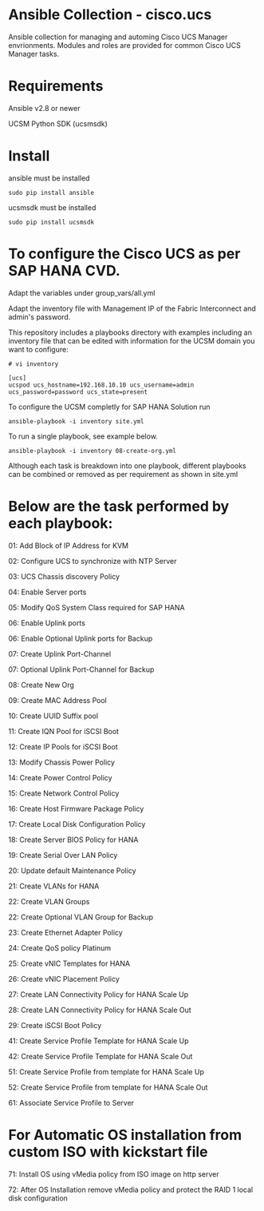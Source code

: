 # Ansible Collection - cisco.ucs

Ansible collection for managing and automing Cisco UCS Manager envrionments. Modules and roles are provided for common Cisco UCS Manager tasks.

# Requirements

Ansible v2.8 or newer

UCSM Python SDK (ucsmsdk)

# Install

ansible must be installed
          
    sudo pip install ansible

ucsmsdk must be installed
      
    sudo pip install ucsmsdk

# To configure the Cisco UCS as per SAP HANA CVD.

Adapt the variables under group_vars/all.yml

Adapt the inventory file with Management IP of the Fabric Interconnect and admin's password. 

This repository includes a playbooks directory with examples including an inventory file that can be edited with information for the UCSM domain you want to configure:

    # vi inventory

    [ucs]
    ucspod ucs_hostname=192.168.10.10 ucs_username=admin ucs_password=password ucs_state=present

To configure the UCSM completly for SAP HANA Solution run

    ansible-playbook -i inventory site.yml

To run a single playbook, see example below. 

    ansible-playbook -i inventory 08-create-org.yml

Although each task is breakdown into one playbook, different playbooks can be combined or removed as per requirement as shown in site.yml

#  Below are the task performed by each playbook: 

01: Add Block of IP Address for KVM

02: Configure UCS to synchronize with NTP Server

03: UCS Chassis discovery Policy

04: Enable Server ports

05: Modify QoS System Class required for SAP HANA

06: Enable Uplink ports

06: Enable Optional Uplink ports for Backup

07: Create Uplink Port-Channel

07: Optional Uplink Port-Channel for Backup

08: Create New Org

09: Create MAC Address Pool

10: Create UUID Suffix pool

11: Create IQN Pool for iSCSI Boot

12: Create IP Pools for iSCSI Boot

13: Modify Chassis Power Policy

14: Create Power Control Policy

15: Create Network Control Policy

16: Create Host Firmware Package Policy

17: Create Local Disk Configuration Policy

18: Create Server BIOS Policy for HANA

19: Create Serial Over LAN Policy

20: Update default Maintenance Policy

21: Create VLANs for HANA 

22: Create VLAN Groups

22: Create Optional VLAN Group for Backup

23: Create Ethernet Adapter Policy

24: Create QoS policy Platinum

25: Create vNIC Templates for HANA

26: Create vNIC Placement Policy

27: Create LAN Connectivity Policy for HANA Scale Up

28: Create LAN Connectivity Policy for HANA Scale Out

29: Create iSCSI Boot Policy

41: Create Service Profile Template for HANA Scale Up

42: Create Service Profile Template for HANA Scale Out

51: Create Service Profile from template for HANA Scale Up

52: Create Service Profile from template for HANA Scale Out

61: Associate Service Profile to Server

# For Automatic OS installation from custom ISO with kickstart file

71: Install OS using vMedia policy from ISO image on http server

72: After OS Installation remove vMedia policy and protect the RAID 1 local disk configuration 
